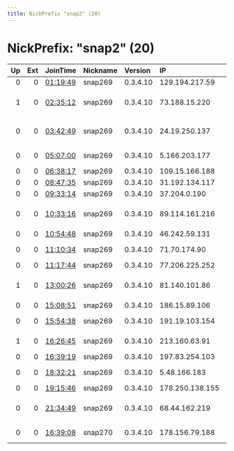 ```yaml
---
title: NickPrefix "snap2" (20)
---
```


# NickPrefix: "snap2" (20)

|   Up |   Ext | JoinTime                                                                                            | Nickname   | Version   | IP              | AS                                       | CC   |   ORp |   Dirp | OS    | Contact   |   eFamMembers |
|-----:|------:|:----------------------------------------------------------------------------------------------------|:-----------|:----------|:----------------|:-----------------------------------------|:-----|------:|-------:|:------|:----------|--------------:|
|    0 |     0 | [01:19:49](https://metrics.torproject.org/rs.html#details/439910394A2E2848C4D4E2E6372DA5A8855F89A8) | snap269    | 0.3.4.10  | 129.194.217.59  | SWITCH                                   | ch   | 32831 |      0 | Linux | None      |             1 |
|    1 |     0 | [02:35:12](https://metrics.torproject.org/rs.html#details/A27BD39697EA1A36DBC43B0694BC6010CB4279FE) | snap269    | 0.3.4.10  | 73.188.15.220   | Comcast Cable Communications, LLC        | us   | 37595 |      0 | Linux | None      |             1 |
|    0 |     0 | [03:42:49](https://metrics.torproject.org/rs.html#details/1044CE71B0E8552AF1877C3D2D4238B21E80311F) | snap269    | 0.3.4.10  | 24.19.250.137   | Comcast Cable Communications, LLC        | us   | 36635 |      0 | Linux | None      |             1 |
|    0 |     0 | [05:07:00](https://metrics.torproject.org/rs.html#details/1F3C0ADC5C94D6E2F5AAD7E8A03594D9F64BA8EB) | snap269    | 0.3.4.10  | 5.166.203.177   | JSC ER-Telecom Holding                   | ru   | 33177 |      0 | Linux | None      |             1 |
|    0 |     0 | [06:38:17](https://metrics.torproject.org/rs.html#details/E44659054344F641D0D86172C57DD1D9E3B2D81F) | snap269    | 0.3.4.10  | 109.15.166.188  | SFR SA                                   | fr   | 39653 |      0 | Linux | None      |             1 |
|    0 |     0 | [08:47:35](https://metrics.torproject.org/rs.html#details/CE65C3DECB1FF910CA760836067EF2DBEBB950E9) | snap269    | 0.3.4.10  | 31.192.134.117  | TIS Dialog LLC                           | ru   | 38833 |      0 | Linux | None      |             1 |
|    0 |     0 | [09:33:14](https://metrics.torproject.org/rs.html#details/A3CCA59A2FA0BF65EC3E35E5AEA540FD46D2241F) | snap269    | 0.3.4.10  | 37.204.0.190    | Rostelecom                               | ru   | 33207 |      0 | Linux | None      |             1 |
|    0 |     0 | [10:33:16](https://metrics.torproject.org/rs.html#details/9E5453415E166703D354C98001B20E6FBB20921A) | snap269    | 0.3.4.10  | 89.114.161.216  | Vodafone Portugal - Communicacoes Pessoa | pt   | 33687 |      0 | Linux | None      |             1 |
|    0 |     0 | [10:54:48](https://metrics.torproject.org/rs.html#details/A82031A2C63278DD2A07426EBABFBD3253C9C8AC) | snap269    | 0.3.4.10  | 46.242.59.131   | Rostelecom                               | ru   | 41849 |      0 | Linux | None      |             1 |
|    0 |     0 | [11:10:34](https://metrics.torproject.org/rs.html#details/2F3E064D2791D7B9F68E08C1E3A8BAC53871AE6E) | snap269    | 0.3.4.10  | 71.70.174.90    | Time Warner Cable Internet LLC           | us   | 35055 |      0 | Linux | None      |             1 |
|    0 |     0 | [11:17:44](https://metrics.torproject.org/rs.html#details/D51278932D6551936E60934DBBEA1F4A7271F36B) | snap269    | 0.3.4.10  | 77.206.225.252  | SFR SA                                   | fr   | 38469 |      0 | Linux | None      |             1 |
|    1 |     0 | [13:00:26](https://metrics.torproject.org/rs.html#details/F99E8DB8523C074449D1EF541651DE92D9EBC57E) | snap269    | 0.3.4.10  | 81.140.101.86   | British Telecommunications PLC           | gb   | 39343 |      0 | Linux | None      |             1 |
|    0 |     0 | [15:08:51](https://metrics.torproject.org/rs.html#details/FE337FF322B6831DAE9F75FE17C5B1E0D47320AE) | snap269    | 0.3.4.10  | 186.15.89.106   | Cable Tica                               | cr   | 44505 |      0 | Linux | None      |             1 |
|    0 |     0 | [15:54:38](https://metrics.torproject.org/rs.html#details/60B3F82C6A4A776CCED23ECB294E64DFDAAB7C0C) | snap269    | 0.3.4.10  | 191.19.103.154  | TELEFu00D4NICA BRASIL S.A                | br   | 46323 |      0 | Linux | None      |             1 |
|    1 |     0 | [16:26:45](https://metrics.torproject.org/rs.html#details/6CB5508A8805A10B28D2FA419E91EAAEC053CBFA) | snap269    | 0.3.4.10  | 213.160.63.91   | Genossenschaft GGA Maur                  | ch   | 33429 |      0 | Linux | None      |             1 |
|    0 |     0 | [16:39:19](https://metrics.torproject.org/rs.html#details/5F2E3727BB343F6C524E954D3F8BB2DC477F20EB) | snap269    | 0.3.4.10  | 197.83.254.103  | OPTINET                                  | za   | 40499 |      0 | Linux | None      |             1 |
|    0 |     0 | [18:32:21](https://metrics.torproject.org/rs.html#details/BA59E48413F0802203FB8EF88103A7A9FA426AFF) | snap269    | 0.3.4.10  | 5.48.166.183    | Bouygues Telecom SA                      | fr   | 38823 |      0 | Linux | None      |             1 |
|    0 |     0 | [19:15:46](https://metrics.torproject.org/rs.html#details/F7DA126BEFC9A52CB75254473A121155D61B6698) | snap269    | 0.3.4.10  | 178.250.138.155 | AVCOM d.o.o.                             | rs   | 34067 |      0 | Linux | None      |             1 |
|    0 |     0 | [21:34:49](https://metrics.torproject.org/rs.html#details/6AE1994754ED23E947CF0B45C7BFAD871B0F0ABD) | snap269    | 0.3.4.10  | 68.44.162.219   | Comcast Cable Communications, LLC        | us   | 45101 |      0 | Linux | None      |             1 |
|    0 |     0 | [16:39:08](https://metrics.torproject.org/rs.html#details/1B36FED2189E3C673F04F88D79E0E5A30147645C) | snap270    | 0.3.4.10  | 178.156.79.188  | ServiHosting Networks S.L.               | es   | 43281 |      0 | Linux | None      |             1 |
